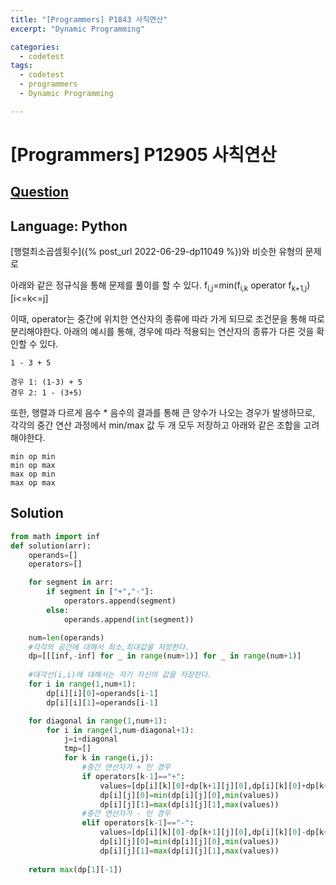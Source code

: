 ```yaml
---
title: "[Programmers] P1843 사칙연산"
excerpt: "Dynamic Programming"

categories:
  - codetest
tags:
  - codetest
  - programmers
  - Dynamic Programming

---
```

# [Programmers] P12905 사칙연산
## [Question](https://school.programmers.co.kr/learn/courses/30/lessons/1843)
## Language: Python

[행렬최소곱셈횟수]({% post_url 2022-06-29-dp11049 %})와 비슷한 유형의 문제로

아래와 같은 정규식을 통해 문제를 풀이를 할 수 있다. 
f<sub>i,j</sub>=min(f<sub>i,k</sub> operator f<sub>k+1,j</sub>)[i<=k<=j]

이때, operator는 중간에 위치한 연산자의 종류에 따라 가게 되므로 조건문을 통해 따로 분리해야한다.
아래의 예시를 통해, 경우에 따라 적용되는 연산자의 종류가 다른 것을 확인할 수 있다.

```
1 - 3 + 5

경우 1: (1-3) + 5
경우 2: 1 - (3+5)
```

또한, 행렬과 다르게 음수 * 음수의 결과를 통해 큰 양수가 나오는 경우가 발생하므로, 각각의 중간 연산 과정에서 min/max 값 두 개 모두 저장하고 아래와 같은 조합을 고려해야한다.

```
min op min
min op max
max op min
max op max
```

## Solution

```python
from math import inf
def solution(arr):
    operands=[]
    operators=[]

    for segment in arr:
        if segment in ["+","-"]:
            operators.append(segment)
        else:
            operands.append(int(segment))

    num=len(operands)    
    #각각의 공간에 대해서 최소,최대값을 저장한다.
    dp=[[[inf,-inf] for _ in range(num+1)] for _ in range(num+1)]
    
    #대각선(i,i)에 대해서는 자기 자신의 값을 저장한다.
    for i in range(1,num+1):
        dp[i][i][0]=operands[i-1]
        dp[i][i][1]=operands[i-1]

    for diagonal in range(1,num+1):
        for i in range(1,num-diagonal+1):
            j=i+diagonal
            tmp=[]
            for k in range(i,j):
                #중간 연산자가 + 인 경우
                if operators[k-1]=="+":
                    values=[dp[i][k][0]+dp[k+1][j][0],dp[i][k][0]+dp[k+1][j][1],dp[i][k][1]+dp[k+1][j][0],dp[i][k][1]+dp[k+1][j][1]]           
                    dp[i][j][0]=min(dp[i][j][0],min(values))
                    dp[i][j][1]=max(dp[i][j][1],max(values))
                #중간 연산자가 - 인 경우
                elif operators[k-1]=="-":
                    values=[dp[i][k][0]-dp[k+1][j][0],dp[i][k][0]-dp[k+1][j][1],dp[i][k][1]-dp[k+1][j][0],dp[i][k][1]-dp[k+1][j][1]]
                    dp[i][j][0]=min(dp[i][j][0],min(values))
                    dp[i][j][1]=max(dp[i][j][1],max(values))
    
    return max(dp[1][-1])

```